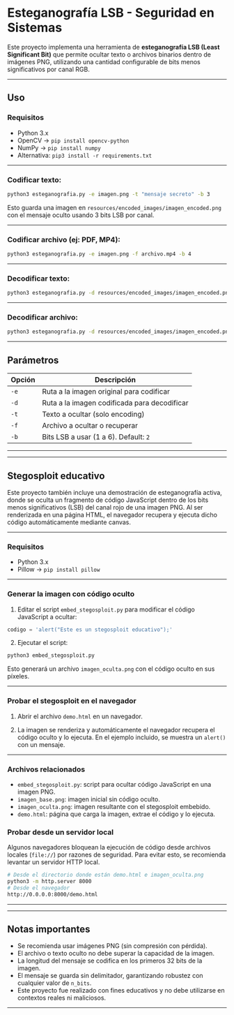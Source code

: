 # Esteganografía LSB - Seguridad en Sistemas

Este proyecto implementa una herramienta de **esteganografía LSB (Least Significant Bit)** que permite ocultar texto o archivos binarios dentro de imágenes PNG, utilizando una cantidad configurable de bits menos significativos por canal RGB.

---

## Uso

### Requisitos
- Python 3.x
- OpenCV → `pip install opencv-python`
- NumPy → `pip install numpy`
- Alternativa: `pip3 install -r requirements.txt`

---

### Codificar texto:
```bash
python3 esteganografia.py -e imagen.png -t "mensaje secreto" -b 3
```

Esto guarda una imagen en `resources/encoded_images/imagen_encoded.png` con el mensaje oculto usando 3 bits LSB por canal.

---

### Codificar archivo (ej: PDF, MP4):
```bash
python3 esteganografia.py -e imagen.png -f archivo.mp4 -b 4
```

---

### Decodificar texto:
```bash
python3 esteganografia.py -d resources/encoded_images/imagen_encoded.png -b 3
```

---

### Decodificar archivo:
```bash
python3 esteganografia.py -d resources/encoded_images/imagen_encoded.png -f archivo_extraido.mp4 -b 4
```

---

## Parámetros

| Opción       | Descripción                                  |
|--------------|----------------------------------------------|
| `-e`         | Ruta a la imagen original para codificar     |
| `-d`         | Ruta a la imagen codificada para decodificar |
| `-t`         | Texto a ocultar (solo encoding)              |
| `-f`         | Archivo a ocultar o recuperar                |
| `-b`         | Bits LSB a usar (1 a 6). Default: `2`        |

---
---

## Stegosploit educativo

Este proyecto también incluye una demostración de esteganografía activa, donde se oculta un fragmento de código JavaScript dentro de los bits menos significativos (LSB) del canal rojo de una imagen PNG. Al ser renderizada en una página HTML, el navegador recupera y ejecuta dicho código automáticamente mediante canvas.

---

### Requisitos
- Python 3.x
- Pillow → `pip install pillow`

---

### Generar la imagen con código oculto

1. Editar el script `embed_stegosploit.py` para modificar el código JavaScript a ocultar:

```python
codigo = 'alert("Este es un stegosploit educativo");'
```

2. Ejecutar el script:

```bash
python3 embed_stegosploit.py
```

Esto generará un archivo `imagen_oculta.png` con el código oculto en sus píxeles.

---

### Probar el stegosploit en el navegador

1. Abrir el archivo `demo.html` en un navegador.

2. La imagen se renderiza y automáticamente el navegador recupera el código oculto y lo ejecuta. En el ejemplo incluido, se muestra un `alert()` con un mensaje.

---

### Archivos relacionados

- `embed_stegosploit.py`: script para ocultar código JavaScript en una imagen PNG.
- `imagen_base.png`: imagen inicial sin código oculto.
- `imagen_oculta.png`: imagen resultante con el stegosploit embebido.
- `demo.html`: página que carga la imagen, extrae el código y lo ejecuta.

### Probar desde un servidor local

Algunos navegadores bloquean la ejecución de código desde archivos locales (`file://`) por razones de seguridad. Para evitar esto, se recomienda levantar un servidor HTTP local.

```bash
# Desde el directorio donde están demo.html e imagen_oculta.png
python3 -m http.server 8000
# Desde el navegador
http://0.0.0.0:8000/demo.html
```

---
---

## Notas importantes

- Se recomienda usar imágenes PNG (sin compresión con pérdida).
- El archivo o texto oculto no debe superar la capacidad de la imagen.
- La longitud del mensaje se codifica en los primeros 32 bits de la imagen.
- El mensaje se guarda sin delimitador, garantizando robustez con cualquier valor de `n_bits`.
- Este proyecto fue realizado con fines educativos y no debe utilizarse en contextos reales ni maliciosos.
---